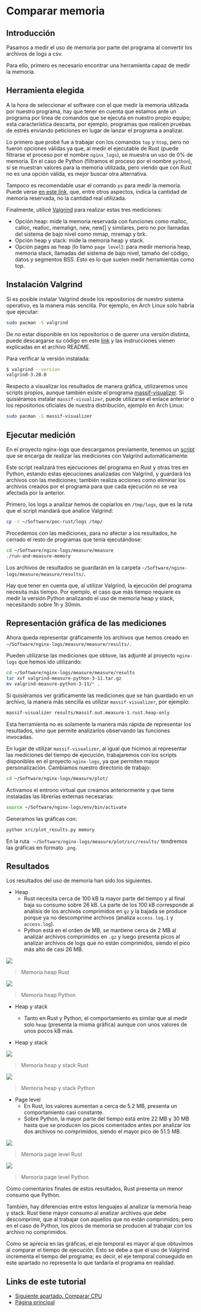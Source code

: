 # Comparar memoria

## Introducción

Pasamos a medir el uso de memoria por parte del programa al convertir los archivos de logs a csv.

Para ello, primero es necesario encontrar una herramienta capaz de medir la memoria.

## Herramienta elegida

A la hora de seleccionar el software con el que medir la memoria utilizada por nuestro programa, hay que tener en cuenta que estamos ante un programa por línea de comandos que se ejecuta en nuestro propio equipo; esta característica descarta, por ejemplo, programas que realicen pruebas de estrés enviando peticiones en lugar de lanzar el programa a analizar.

Lo primero que probé fue a trabajar con los comandos `top` y `htop`, pero no fueron opciones válidas ya que, al medir el ejecutable de Rust (puede filtrarse el proceso por el nombre `nginx_logs`), se muestra un uso de 0% de memoria. En el caso de Python (filtramos el proceso por el nombre `python`), sí se muestran valores para la memoria utilizada, pero viendo que con Rust no es una opción válida, es mejor buscar otra alternativa.

Tampoco es recomendable usar el comando `ps` para medir la memoria. Puede verse [en este link](https://stackoverflow.com/questions/131303/how-can-i-measure-the-actual-memory-usage-of-an-application-or-process), que, entre otros aspectos, indica la cantidad de memoria reservada, no la cantidad real utilizada.

Finalmente, utilicé [Valgrind](https://valgrind.org/docs/manual/ms-manual.html) para realizar estas tres mediciones:

- Opción heap: mide la memoria reservada con funciones como malloc, calloc, realloc, memalign, new, new[] y similares, pero no por llamadas del sistema de bajo nivel como mmap, mremap y brk.
- Opción heap y stack: mide la memoria heap y stack.
- Opción pages as heap (lo llamo `page level`): para medir memoria heap, memoria stack, llamadas del sistema de bajo nivel, tamaño del código, datos y segmentos BSS. Esto es lo que suelen medir herramientas como top.

## Instalación Valgrind

Si es posible instalar Valgrind desde los repositorios de nuestro sistema operativo, es la manera más sencilla. Por ejemplo, en Arch Linux solo habría que ejecutar:

```bash
sudo pacman -S valgrind
```

De no estar disponible en los repositorios o de querer una versión distinta, puede descargarse su código en este [link](https://valgrind.org/downloads/) y las instrucciones vienen explicadas en el archivo README.

Para verificar la versión instalada:

```bash
$ valgrind --version
valgrind-3.20.0
```

Respecto a visualizar los resultados de manera gráfica, utilizaremos unos scripts propios, aunque también existe el programa [massif-visualizer](https://apps.kde.org/es/massif-visualizer/). Si quisiéramos instalar `massif-visualizer`, puede utilizarse el enlace anterior o los repositorios oficiales de nuestra distribución, ejemplo en Arch Linux:

```bash
sudo pacman -S massif-visualizer
```

## Ejecutar medición

En el proyecto nginx-logs que descargamos previamente, tenemos un [script](https://github.com/CarlosAMolina/nginx-logs/blob/develop/measure/measure/run-and-measure-memory) que se encarga de realizar las mediciones con Valgrind automáticamente.

Este script realizará tres ejecuciones del programa en Rust y otras tres en Python, estando estas ejecuciones analizadas con Valgrind, y guardará los archivos con las mediciones; también realiza acciones como eliminar los archivos creados por el programa para que cada ejecución no se vea afectada por la anterior.

Primero, los logs a analizar hemos de copiarlos en `/tmp/logs`, que es la ruta que el script mandará que analice Valgrind:

```bash
cp -r ~/Software/poc-rust/logs /tmp/
```

Procedemos con las mediciones, para no afectar a los resultados, he cerrado el resto de programas que tenía ejecutándose:

```bash
cd ~/Software/nginx-logs/measure/measure
./run-and-measure-memory
```

Los archivos de resultados se guardarán en la carpeta `~/Software/nginx-logs/measure/measure/results/`.

Hay que tener en cuenta que, al utilizar Valgrind, la ejecución del programa necesita más tiempo. Por ejemplo, el caso que más tiempo requiere es medir la versión Python analizando el uso de memoria heap y stack, necesitando sobre 1h y 30min.

## Representación gráfica de las mediciones

Ahora queda representar gráficamente los archivos que hemos creado en `~/Software/nginx-logs/measure/measure/results/`.

Pueden utilizarse las mediciones que obtuve, las adjunté al proyecto `nginx-logs` que hemos ido utilizando:

```bash
cd ~/Software/nginx-logs/measure/measure/results
tar xvf valgrind-measure-python-3-11.tar.gz
mv valgrind-measure-python-3-11/* .
```

Si quisiéramos ver gráficamente las mediciones que se han guardado en un archivo, la manera más sencilla es utilizar `massif-visualizer`, por ejemplo:

```bash
massif-visualizer results/massif.out.measure-1.rust.heap-only
```

Esta herramienta no es solamente la manera más rápida de representar los resultados, sino que permite analizarlos observando las funciones invocadas.

En lugar de utilizar `massif-visualizer`, al igual que hicimos al representar las mediciones del tiempo de ejecución, trabajaremos con los scripts disponibles en el proyecto `nginx-logs`, ya que permiten mayor personalización. Cambiamos nuestro directorio de trabajo:

```bash
cd ~/Software/nginx-logs/measure/plot/
```

Activamos el entrono virtual que creamos anteriormente y que tiene instaladas las librerías externas necesarias:

```bash
source ~/Software/nginx-logs/env/bin/activate
```

Generamos las gráficas con:

```bash
python src/plot_results.py memory
```

En la ruta ` ~/Software/nginx-logs/measure/plot/src/results/` tendremos las gráficas en formato `.png`.

## Resultados

Los resultados del uso de memoria han sido los siguientes.

- Heap
  - Rust necesita cerca de 100 kB la mayor parte del tiempo y al final baja su consumo sobre 26 kB. La parte de los 100 kB corresponde al análisis de los archivos comprimidos en `gz` y la bajada se produce porque ya no descomprime archivos (analiza `access.log.1` y `access.log`).
  - Python está en el orden de MB, se mantiene cerca de 2 MB al analizar archivos comprimidos en `.gz` y luego presenta picos al analizar archivos de logs que no están comprimidos, siendo el pico más alto de casi 26 MB.

![](metrics-memory-massif-rust-heap-only.png)

> Memoria heap Rust

![](metrics-memory-massif-python-heap-only.png)

> Memoria heap Python

- Heap y stack

  - Tanto en Rust y Python, el comportamiento es similar que al medir solo `heap` (presenta la misma gráfica) aunque con unos valores de unos pocos kB más.

- Heap y stack

![](metrics-memory-massif-rust-add_stacks.png)

> Memoria heap y stack Rust

![](metrics-memory-massif-python-add_stacks.png)

> Memoria heap y stack Python

- Page level
  - En Rust, los valores aumentan a cerca de 5.2 MB, presenta un comportamiento casi constante.
  - Sobre Python, la mayor parte del tiempo está entre 22 MB y 30 MB hasta que se producen los picos comentados antes por analizar los dos archivos no comprimidos, siendo el mayor pico de 51.5 MB.

![](metrics-memory-massif-rust-add-pages-as-heap.png)

> Memoria page level Rust

![](metrics-memory-massif-python-add-pages-as-heap.png)

> Memoria page level Python

Como comentarios finales de estos resultados, Rust presenta un menor consumo que Python.

También, hay diferencias entre estos lenguajes al analizar la memoria heap y stack. Rust tiene mayor consumo al analizar archivos que debe descomprimir, que al trabajar con aquellos que no están comprimidos; pero en el caso de Python, los picos de memoria se producen al trabajar con los archivo no comprimidos.

Como se aprecia en las gráficas, el eje temporal es mayor al que obtuvimos al comparar el tiempo de ejecución. Esto se debe a que el uso de Valgrind incrementa el tiempo del programa; es decir, el eje temporal conseguido en este apartado no representa lo que tardaría el programa en realidad.

## Links de este tutorial

- [Siguiente apartado. Comparar CPU](10-compare-cpu.html)
- [Página principal](introduction.html)

